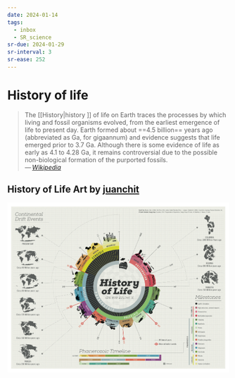 ```yaml
---
date: 2024-01-14
tags:
  - inbox
  - SR_science
sr-due: 2024-01-29
sr-interval: 3
sr-ease: 252
---
```


# History of life

> The [[History|history ]] of life on Earth traces the processes by which living
> and fossil organisms evolved, from the earliest emergence of life to present
> day. Earth formed about ==4.5 billion== years ago (abbreviated as Ga, for
> gigaannum) and evidence suggests that life emerged prior to 3.7 Ga. Although
> there is some evidence of life as early as 4.1 to 4.28 Ga, it remains
> controversial due to the possible non-biological formation of the purported
> fossils.\
> — <cite>[Wikipedia](https://en.wikipedia.org/wiki/History_of_life)</cite>

## History of Life Art by [juanchit](https://www.behance.net/gallery/10901127/History-of-Life)

![History of life](./img/history_of_life.png)


